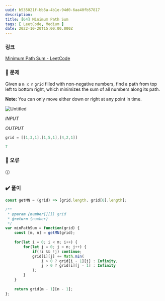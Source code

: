 ```yaml
---
uuid: b535021f-bb5a-4b1e-94d0-6aa40fb57817
description: 
title: [64] Minimum Path Sum
tags: [ LeetCode, Medium ]
date: 2022-10-20T15:00:00.000Z
---
```








### 링크

[Minimum Path Sum - LeetCode](https://leetcode.com/problems/minimum-path-sum/)

### 📝 문제

Given a `m x n` `grid` filled with non-negative numbers, find a path from top left to bottom right, which minimizes the sum of all numbers along its path.

**Note:** You can only move either down or right at any point in time.

![Untitled](https://vault-r2.dorage.io/b535021f-bb5a-4b1e-94d0-6aa40fb57817/untitled.png)

*INPUT*

*OUTPUT*

```jsx
grid = [[1,3,1],[1,5,1],[4,2,1]]
```

```jsx
7
```

### 🚨 오류

<aside>
🕧

</aside>

### ✔️ 풀이

```jsx
const getMN = (grid) => [grid.length, grid[0].length];

/**
 * @param {number[][]} grid
 * @return {number}
 */
var minPathSum = function(grid) {
    const [m, n] = getMN(grid);
    
    for(let i = 0; i < m; i++) {
        for(let j = 0; j < n; j++) {
            if(!i && !j) continue;
            grid[i][j] += Math.min(
                i > 0 ? grid[i - 1][j] : Infinity,
                j > 0 ? grid[i][j - 1] : Infinity
            );
        }
    }
    
    return grid[m - 1][n - 1];
};
```